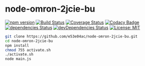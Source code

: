 # node-omron-2jcie-bu

[![npm version](https://badge.fury.io/js/%40e53e04ac%2Fnode-omron-2jcie-bu.svg)](https://badge.fury.io/js/%40e53e04ac%2Fnode-omron-2jcie-bu)
[![Build Status](https://travis-ci.org/e53e04ac/node-omron-2jcie-bu.svg?branch=master)](https://travis-ci.org/e53e04ac/node-omron-2jcie-bu)
[![Coverage Status](https://coveralls.io/repos/github/e53e04ac/node-omron-2jcie-bu/badge.svg?branch=master)](https://coveralls.io/github/e53e04ac/node-omron-2jcie-bu?branch=master)
[![Codacy Badge](https://api.codacy.com/project/badge/Grade/9abd386982e944d0b52633f78b60fcc8)](https://app.codacy.com/manual/e53e04ac/node-omron-2jcie-bu?utm_source=github.com&utm_medium=referral&utm_content=e53e04ac/node-omron-2jcie-bu&utm_campaign=Badge_Grade_Dashboard)
[![dependencies Status](https://david-dm.org/e53e04ac/node-omron-2jcie-bu/status.svg)](https://david-dm.org/e53e04ac/node-omron-2jcie-bu)
[![devDependencies Status](https://david-dm.org/e53e04ac/node-omron-2jcie-bu/dev-status.svg)](https://david-dm.org/e53e04ac/node-omron-2jcie-bu?type=dev)
[![License: MIT](https://img.shields.io/badge/License-MIT-blue.svg)](https://opensource.org/licenses/MIT)

~~~~~ sh
git clone https://github.com/e53e04ac/node-omron-2jcie-bu.git
cd node-omron-2jcie-bu
npm install
chmod 755 activate.sh
./activate.sh
node main.js
~~~~~
